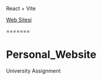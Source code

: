  React + Vite


[Web Sitesi]([personal-website-six-sigma-99.vercel.app](https://personal-website-six-sigma-99.vercel.app/))


 
 
 =======
# Personal_Website
University Assignment

